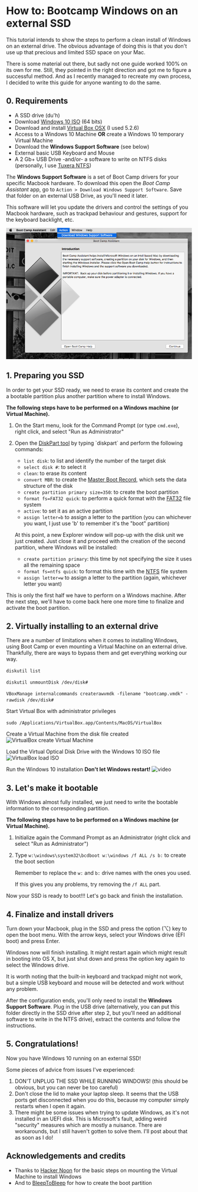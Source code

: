 # How to: Bootcamp Windows on an external SSD

This tutorial intends to show the steps to perform a clean install of Windows on an external drive. The obvious advantage of doing this is that you don't use up that precious and limited SSD space on your Mac.

There is some material out there, but sadly not one guide worked 100% on its own for me. Still, they pointed in the right direction and got me to figure a successful method. And as I recently managed to recreate my own process, I decided to write this guide for anyone wanting to do the same.



## 0. Requirements
- A SSD drive (du'h)
- Download [Windows 10 ISO](https://www.microsoft.com/en-us/software-download/windows10ISO) (64 bits)
- Download and install [Virtual Box OSX](virtualbox.org) (I used 5.2.6)
- Access to a Windows 10 Machine **OR** create a Windows 10 temporary Virtual Machine
- Download the **Windows Support Software** (see below)
- External basic USB Keyboard and Mouse
- A 2 Gb+ USB Drive -and/or- a software to write on NTFS disks (personally, I use [Tuxera NTFS](https://www.tuxera.com/products/tuxera-ntfs-for-mac/))

The **Windows Support Software** is a set of Boot Camp drivers for your specific Macbook hardware. To download this open the *Boot Camp Assistant* app, go to  `Action > Download Windows Support Software`. Save that folder on an external USB Drive, as you'll need it later.

This software will let you update the drivers and control the settings of you Macbook hardware, such as trackpad behaviour and gestures, support for the keyboard backlight, etc.

![Boot Camp Windows Support Software menu](/imgs/00_winsupportsw.png)




## 1. Preparing you SSD
In order to get your SSD ready, we need to erase its content and create the a bootable partition plus another partition where to install Windows.

**The following steps have to be performed on a Windows machine (or Virtual Machine).**

1. On the Start menu, look for the Command Prompt (or type `cmd.exe`), right click, and select "Run as Administrator"
2. Open the [DiskPart tool](https://docs.microsoft.com/en-us/previous-versions/windows/it-pro/windows-vista/cc766465(v=ws.10)) by typing `diskpart` and perform the following commands:
	- `list disk`: to list and identify the number of the target disk
	- `select disk #`: to select it
	- `clean`: to erase its content
	- `convert MBR`:	to create the [Master Boot Record](https://technet.microsoft.com/en-us/library/cc976786.aspx), which sets the data structure of the disk
	- `create partition primary size=350`: to create the boot partition
	- `format fs=FAT32 quick`: to perform a quick format with the [FAT32](https://en.wikipedia.org/wiki/File_Allocation_Table#FAT32) file system
	- `active`: to set it as an active partition
	- `assign letter=b` to assign a letter to the partition (you can whichever you want, I just use 'b' to remember it's the "boot" partition)

	At this point, a new Explorer window will pop-up with the disk unit we just created. Just close it and proceed with the creation of the second partition, where Windows will be installed:
	- `create partition primary`: this time by not specifying the size it uses all the remaining space
	- `format fs=ntfs quick`: to format this time with the [NTFS](https://en.wikipedia.org/wiki/NTFS) file system
	- `assign letter=w` to assign a letter to the partition (again, whichever letter you want)

This is only the first half we have to perform on a Windows machine. After the next step, we'll have to come back here one more time to finalize and activate the boot partition.



## 2. Virtually installing to an external drive
There are a number of limitations when it comes to installing Windows, using Boot Camp or even mounting a Virtual Machine on an external drive. Thankfully, there are ways to bypass them and get everything working our way.

`diskutil list`

`diskutil unmountDisk /dev/disk#`

`VBoxManage internalcommands createrawvmdk -filename "bootcamp.vmdk" -rawdisk /dev/disk#`


Start Virtual Box with administrator privileges

`sudo /Applications/VirtualBox.app/Contents/MacOS/VirtualBox`

Create a Virtual Machine from the disk file created
![VirtualBox create Virtual Machine]()

Load the Virtual Optical Disk Drive with the Windows 10 ISO file
![VirtualBox load ISO]()

Run the Windows 10 installation
**Don't let Windows restart!**
![video]()




## 3. Let's make it bootable
With Windows almost fully installed, we just need to write the bootable information to the corresponding partition.

**The following steps have to be performed on a Windows machine (or Virtual Machine).**

1. Initialize again the Command Prompt as an Administrator (right click and select "Run as Administrator")
2. Type `w:\windows\system32\bcdboot w:\windows /f ALL /s b:` to create the boot section

	Remember to replace the `w:` and `b:` drive names with the ones you used.

	If this gives you any problems, try removing the `/f ALL` part.

Now your SSD is ready to boot!!! Let's go back and finish the installation.



## 4. Finalize and install drivers
Turn down your Macbook, plug in the SSD and press the option (⌥) key to open the boot menu. With the arrow keys, select your Windows drive (EFI boot) and press Enter.

Windows now will finish installing. It might restart again which might result in booting into OS X, but just shut down and press the option key again to select the Windows drive.

It is worth noting that the built-in keyboard and trackpad might not work, but a simple USB keyboard and mouse will be detected and work without any problem.

After the configuration ends, you'll only need to install the **Windows Support Software**. Plug in the USB drive (alternatively, you can put this folder directly in the SSD drive after step 2, but you'll need an additional software to write in the NTFS drive), extract the contents and follow the instructions.



## 5. Congratulations!
Now you have Windows 10 running on an external SSD!

Some pieces of advice from issues I've experienced:
1. DON'T UNPLUG THE SSD WHILE RUNNING WINDOWS! (this should be obvious, but you can never be too careful)
2. Don't close the lid to make your laptop sleep. It seems that the USB ports get disconnected when you do this, because my computer simply restarts when I open it again.
3. There might be some issues when trying to update Windows, as it's not installed in an UEFI disk. This is Microsoft's fault, adding weird "security" measures which are mostly a nuisance. There are workarounds, but I still haven't gotten to solve them. I'll post about that as soon as I do!



## Acknowledgements and credits
- Thanks to [Hacker Noon](https://hackernoon.com/how-to-run-bootcamp-windows-10-on-a-usb3-86551dc3def8) for the basic steps on mounting the Virtual Machine to install Windows
- And to [BleepToBleep](https://bleeptobleep.blogspot.cl/2013/02/mac-install-windows-7-or-8-on-external.html) for how to create the boot partition
